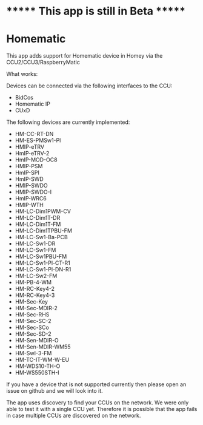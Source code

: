 # ***** This app is still in Beta *****

# Homematic

This app adds support for Homematic device in Homey via the CCU2/CCU3/RaspberryMatic

What works:

Devices can be connected via the following interfaces to the CCU:

* BidCos
* Homematic IP
* CUxD

The following devices are currently implemented:

* HM-CC-RT-DN
* HM-ES-PMSw1-Pl
* HMIP-eTRV
* HmIP-eTRV-2
* HmIP-MOD-OC8
* HMIP-PSM
* HmIP-SPI
* HmIP-SWD
* HMIP-SWDO
* HMIP-SWDO-I
* HmIP-WRC6
* HMIP-WTH
* HM-LC-Dim1PWM-CV
* HM-LC-Dim1T-DR
* HM-LC-Dim1T-FM
* HM-LC-Dim1TPBU-FM
* HM-LC-Sw1-Ba-PCB
* HM-LC-Sw1-DR
* HM-LC-Sw1-FM
* HM-LC-Sw1PBU-FM
* HM-LC-Sw1-Pl-CT-R1
* HM-LC-Sw1-Pl-DN-R1
* HM-LC-Sw2-FM
* HM-PB-4-WM
* HM-RC-Key4-2
* HM-RC-Key4-3
* HM-Sec-Key
* HM-Sec-MDIR-2
* HM-Sec-RHS
* HM-Sec-SC-2
* HM-Sec-SCo
* HM-Sec-SD-2
* HM-Sen-MDIR-O
* HM-Sen-MDIR-WM55
* HM-SwI-3-FM
* HM-TC-IT-WM-W-EU
* HM-WDS10-TH-O
* HM-WS550STH-I

If you have a device that is not supported currently then please open an issue on github and we will look into it.

The app uses discovery to find your CCUs on the network. We were only able to test it with a single CCU yet. Therefore it is possible that the app fails in case multiple CCUs are discovered on the network.
